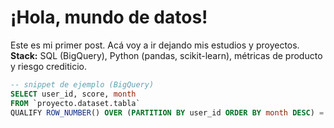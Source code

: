# ¡Hola, mundo de datos!

Este es mi primer post. Acá voy a ir dejando mis estudios y proyectos.  
**Stack:** SQL (BigQuery), Python (pandas, scikit-learn), métricas de producto y riesgo crediticio.

```sql
-- snippet de ejemplo (BigQuery)
SELECT user_id, score, month
FROM `proyecto.dataset.tabla`
QUALIFY ROW_NUMBER() OVER (PARTITION BY user_id ORDER BY month DESC) = 1;
